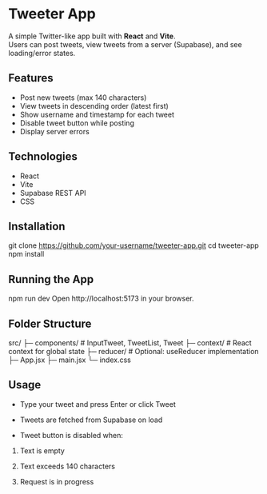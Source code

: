 # Tweeter App

A simple Twitter-like app built with **React** and **Vite**.  
Users can post tweets, view tweets from a server (Supabase), and see loading/error states.

## Features

- Post new tweets (max 140 characters)  
- View tweets in descending order (latest first)  
- Show username and timestamp for each tweet  
- Disable tweet button while posting  
- Display server errors

## Technologies

- React  
- Vite  
- Supabase REST API  
- CSS

## Installation

git clone https://github.com/your-username/tweeter-app.git
cd tweeter-app
npm install

## Running the App

npm run dev
Open http://localhost:5173 in your browser.

## Folder Structure

src/
├─ components/      # InputTweet, TweetList, Tweet
├─ context/         # React context for global state
├─ reducer/         # Optional: useReducer implementation
├─ App.jsx
├─ main.jsx
└─ index.css

## Usage

* Type your tweet and press Enter or click Tweet

* Tweets are fetched from Supabase on load

* Tweet button is disabled when:

1) Text is empty

2) Text exceeds 140 characters

3) Request is in progress
